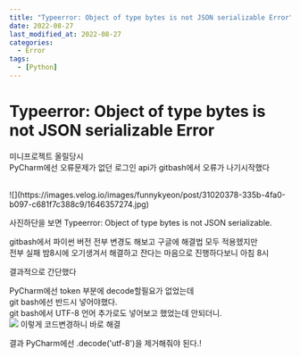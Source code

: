 ```yaml
---
title: "Typeerror: Object of type bytes is not JSON serializable Error"
date: 2022-08-27
last_modified_at: 2022-08-27
categories: 
  - Error
tags:
  - [Python]
---
```



# Typeerror: Object of type bytes is not JSON serializable Error

미니프로젝트 올릴당시  
PyCharm에선 오류문제가 없던 로그인 api가 gitbash에서 오류가 나기시작했다  

<br>
![](https://images.velog.io/images/funnykyeon/post/31020378-335b-4fa0-b097-c681f7c388c9/1646357274.jpg)
<br>

사진하단을 보면 Typeerror: Object of type bytes is not JSON serializable.  

gitbash에서 파이썬 버전 전부 변경도 해보고 구글에 해결법 모두 적용헸지만  
전부 실패 밤8시에 오기생겨서 해결하고 잔다는 마음으로 진행하다보니 아침 8시  

결과적으로 간단했다  

PyCharm에선 token 부분에 decode할필요가 없었는데  
git bash에선 반드시 넣어야했다.  
git bash에서 UTF-8 언어 추가로도 넣어보고 했었는데 안되더니.  
![](https://images.velog.io/images/funnykyeon/post/a6a21789-220a-4506-b2d1-729b09be4736/image.png)
이렇게 코드변경하니 바로 해결  

결과
PyCharm에선 .decode('utf-8')을 제거해줘야 된다.!
